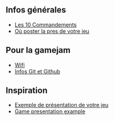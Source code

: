 
Infos générales
---
 * [Les 10 Commandements](10_COMMANDEMENTS.md)
 * [Où poster la pres de votre jeu](http://insert.extra-coin.fr)

Pour la gamejam
---
 * [Wifi](WIFI.md)
 * [Infos Git et Github](GIT_AND_GITHUB.md)

Inspiration
---
 * [Exemple de présentation de votre jeu](GAME_PRESENTATION_EXEMPLE.md)
 * [Game presentation example](GAME_PRESENTATION_EXAMPLE.md)

